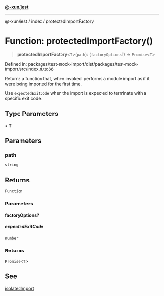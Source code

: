 [**@-xun/jest**](../../README.md)

***

[@-xun/jest](../../README.md) / [index](../README.md) / protectedImportFactory

# Function: protectedImportFactory()

> **protectedImportFactory**\<`T`\>(`path`): (`factoryOptions`?) => `Promise`\<`T`\>

Defined in: packages/test-mock-import/dist/packages/test-mock-import/src/index.d.ts:38

Returns a function that, when invoked, performs a module import as if it were
being imported for the first time.

Use `expectedExitCode` when the import is expected to terminate with a
specific exit code.

## Type Parameters

• **T**

## Parameters

### path

`string`

## Returns

`Function`

### Parameters

#### factoryOptions?

##### expectedExitCode

`number`

### Returns

`Promise`\<`T`\>

## See

[isolatedImport](isolatedImport.md)
